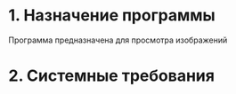 # 1. Назначение программы

Программа предназначена для просмотра изображений

# 2. Системные требования

